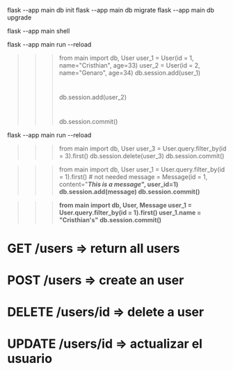 flask --app main db init
flask --app main db migrate
flask --app main db upgrade

flask --app main shell

flask --app main run --reload

>>> from main import db, User
>>> user_1 = User(id = 1, name="Cristhian", age=33)
>>> user_2 = User(id = 2, name="Genaro", age=34)
>>> db.session.add(user_1)
>>> # 
>>> db.session.add(user_2)
>>> # 
>>> db.session.commit()

flask --app main run --reload

>>> from main import db, User
>>> user_3 = User.query.filter_by(id = 3).first()
>>> db.session.delete(user_3)
>>> db.session.commit()

>>> from main import db, User
>>> user_1 = User.query.filter_by(id = 1).first() # not needed
>>> message = Message(id = 1, content="<b><i>This is a message</i><b>", user_id=1)
>>> db.session.add(message)
>>> db.session.commit()

>>> from main import db, User, Message
>>> user_1 = User.query.filter_by(id = 1).first()
>>> user_1.name = "Cristhian's"
>>> db.session.commit()

# GET  /users => return all users
# POST /users => create an user 
# DELETE /users/id => delete a user
# UPDATE /users/id => actualizar el usuario


